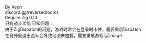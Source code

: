 By Xeon<br>
discord.gg/reversedrooms<br>
Require Zig 0.13<br>
只有战斗功能
已知问题：<br>
由于ZigDispatch的问题，游戏时常会在登录时卡住，需要重启Dispatch<br>
在竞锋舰退出战斗会导致地图未加载，需要重启游戏
![image](https://github.com/user-attachments/assets/f67367b9-674b-436e-802c-391b67c06059)

